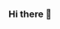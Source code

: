 ### Hi there 👋

<!--
**Rishabhpatel803/Rishabhpatel803** is a ✨ _special_ ✨ repository because its `README.md` (this file) appears on your GitHub profile.

A third year Computer Science student at Galgotias University with an interest in networking and cyber security.

Specialties
• JAVA
• Linux Administration
• Kotlin
• Android App Development 

- 🔭 I’m currently working on ANVIR(a java based personal assistant)
- 🌱 I’m currently learning Networking and JAVA
- 👯 I’m looking to collaborate on ANVIR
- 💬 Ask me about programming
- 📫 How to reach me: LinkedIn : https://www.linkedin.com/in/rishabh-patel-9333bb1a3/
-->

